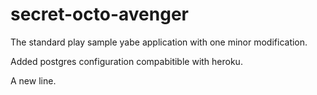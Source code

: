 secret-octo-avenger
===================
The standard play sample yabe application with one minor modification.

Added postgres configuration compabitible with heroku.

A new line.
